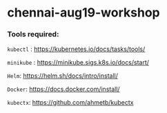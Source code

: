 # chennai-aug19-workshop


### Tools required:

`kubectl` : https://kubernetes.io/docs/tasks/tools/

`minikube` : https://minikube.sigs.k8s.io/docs/start/

`Helm`: https://helm.sh/docs/intro/install/

`Docker`: https://docs.docker.com/install/

`kubectx`: https://github.com/ahmetb/kubectx